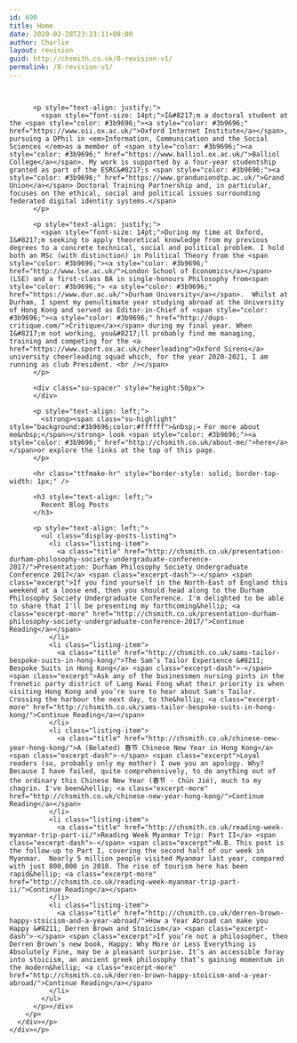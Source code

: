 ```yaml
---
id: 690
title: Home
date: 2020-02-28T23:23:11+08:00
author: Charlie
layout: revision
guid: http://chsmith.co.uk/8-revision-v1/
permalink: /8-revision-v1/
---
```

<section id="builder-section-1468623778133" class="builder-section-first builder-section builder-section-banner builder-section-next-text builder-section-full-width" style="background-repeat: repeat;background-position: center center;"> 

<div class="builder-section-content">
  <div class="builder-banner-slide content-position-none" style="background-image: url(&#039;http://chsmith.co.uk/wp-content/uploads/2019/08/Homepage-Banner-New-1.png&#039;);">
    <div class="builder-banner-content">
      <div class="builder-banner-inner-content">
      </div></p>
    </div></p>
  </div></p>
</div></section> <section id="builder-section-1473769739805" class="builder-section-prev-banner builder-section builder-section-text builder-section-last builder-text-columns-1" style="background-repeat: repeat;background-position: center center;"> 

<div class="builder-section-content">
  <div class="builder-text-row">
    <div class="builder-text-column builder-text-column-1" id="builder-section-1473769739805-column-1">
      <div class="builder-text-content">
        <p style="text-align: left;">
          <div class="su-spacer" style="height:15px">
          </div>
          
          <p style="text-align: justify;">
            <span style="font-size: 14pt;">I&#8217;m a doctoral student at the <span style="color: #3b9696;"><a style="color: #3b9696;" href="https://www.oii.ox.ac.uk/">Oxford Internet Institute</a></span>, pursuing a DPhil in <em>Information, Communication and the Social Sciences </em>as a member of <span style="color: #3b9696;"><a style="color: #3b9696;" href="https://www.balliol.ox.ac.uk/">Balliol College</a></span>. My work is supported by a four-year studentship granted as part of the ESRC&#8217;s <span style="color: #3b9696;"><a style="color: #3b9696;" href="https://www.granduniondtp.ac.uk/">Grand Union</a></span> Doctoral Training Partnership and, in particular, focuses on the ethical, social and political issues surrounding federated digital identity systems.</span>
          </p>
          
          <p style="text-align: justify;">
            <span style="font-size: 14pt;">During my time at Oxford, I&#8217;m seeking to apply theoretical knowledge from my previous degrees to a concrete technical, social and political problem. I hold both an MSc (with distinction) in Political Theory from the <span style="color: #3b9696;"><a style="color: #3b9696;" href="http://www.lse.ac.uk/">London School of Economics</a></span> (LSE) and a first-class BA in single-honours Philosophy from<span style="color: #3b9696;"> <a style="color: #3b9696;" href="https://www.dur.ac.uk/">Durham University</a></span>.  Whilst at Durham, I spent my penultimate year studying abroad at the University of Hong Kong and served as Editor-in-Chief of <span style="color: #3b9696;"><a style="color: #3b9696;" href="http://dups-critique.com/">Critique</a></span> during my final year. When I&#8217;m not working, you&#8217;ll probably find me managing, training and competing for the <a href="https://www.sport.ox.ac.uk/cheerleading">Oxford Sirens</a> university cheerleading squad which, for the year 2020-2021, I am running as club President. <br /></span>
          </p>
          
          <div class="su-spacer" style="height:50px">
          </div>
          
          <p style="text-align: left;">
            <strong><span class="su-highlight" style="background:#3b9696;color:#ffffff">&nbsp;→ For more about me&nbsp;</span></strong> look <span style="color: #3b9696;"><a style="color: #3b9696;" href="http://chsmith.co.uk/about-me/">here</a> </span>or explore the links at the top of this page.
          </p>
          
          <hr class="ttfmake-hr" style="border-style: solid; border-top-width: 1px;" />
          
          <h3 style="text-align: left;">
            Recent Blog Posts
          </h3>
          
          <p style="text-align: left;">
            <ul class="display-posts-listing">
              <li class="listing-item">
                <a class="title" href="http://chsmith.co.uk/presentation-durham-philosophy-society-undergraduate-conference-2017/">Presentation: Durham Philosophy Society Undergraduate Conference 2017</a> <span class="excerpt-dash">-</span> <span class="excerpt">If you find yourself in the North-East of England this weekend at a loose end, then you should head along to the Durham Philosophy Society Undergraduate Conference. I'm delighted to be able to share that I'll be presenting my forthcoming&hellip; <a class="excerpt-more" href="http://chsmith.co.uk/presentation-durham-philosophy-society-undergraduate-conference-2017/">Continue Reading</a></span>
              </li>
              <li class="listing-item">
                <a class="title" href="http://chsmith.co.uk/sams-tailor-bespoke-suits-in-hong-kong/">The Sam’s Tailor Experience &#8211; Bespoke Suits in Hong Kong</a> <span class="excerpt-dash">-</span> <span class="excerpt">Ask any of the businessmen nursing pints in the frenetic party district of Lang Kwai Fong what their priority is when visiting Hong Kong and you’re sure to hear about Sam's Tailor. Crossing the harbour the next day, to the&hellip; <a class="excerpt-more" href="http://chsmith.co.uk/sams-tailor-bespoke-suits-in-hong-kong/">Continue Reading</a></span>
              </li>
              <li class="listing-item">
                <a class="title" href="http://chsmith.co.uk/chinese-new-year-hong-kong/">A (Belated) 春节 Chinese New Year in Hong Kong</a> <span class="excerpt-dash">-</span> <span class="excerpt">Loyal readers (so, probably only my mother) I owe you an apology. Why? Because I have failed, quite comprehensively, to do anything out of the ordinary this Chinese New Year (春节 - Chūn Jié), much to my chagrin. I've been&hellip; <a class="excerpt-more" href="http://chsmith.co.uk/chinese-new-year-hong-kong/">Continue Reading</a></span>
              </li>
              <li class="listing-item">
                <a class="title" href="http://chsmith.co.uk/reading-week-myanmar-trip-part-ii/">Reading Week Myanmar Trip: Part II</a> <span class="excerpt-dash">-</span> <span class="excerpt">N.B. This post is the follow-up to Part I, covering the second half of our week in Myanmar.  Nearly 5 million people visited Myanmar last year, compared with just 800,000 in 2010. The rise of tourism here has been rapid&hellip; <a class="excerpt-more" href="http://chsmith.co.uk/reading-week-myanmar-trip-part-ii/">Continue Reading</a></span>
              </li>
              <li class="listing-item">
                <a class="title" href="http://chsmith.co.uk/derren-brown-happy-stoicism-and-a-year-abroad/">How a Year Abroad can make you Happy &#8211; Derren Brown and Stoicism</a> <span class="excerpt-dash">-</span> <span class="excerpt">If you’re not a philosopher, then Derren Brown’s new book, Happy: Why More or Less Everything is Absolutely Fine, may be a pleasant surprise. It’s an accessible foray into stoicism, an ancient greek philosophy that’s gaining momentum in the modern&hellip; <a class="excerpt-more" href="http://chsmith.co.uk/derren-brown-happy-stoicism-and-a-year-abroad/">Continue Reading</a></span>
              </li>
            </ul>
          </p></div>
        </p>
      </div></p>
    </div></p>
  </div></section>